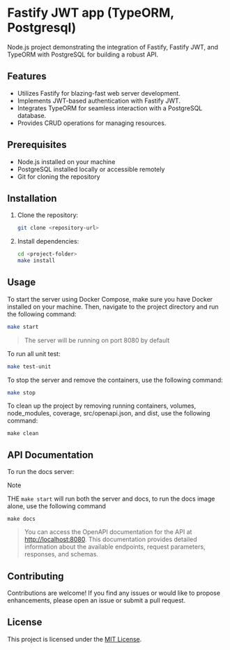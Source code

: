 # Fastify JWT app (TypeORM, Postgresql)

Node.js project demonstrating the integration of Fastify, Fastify JWT, and TypeORM with PostgreSQL for building a robust API.

## Features

- Utilizes Fastify for blazing-fast web server development.
- Implements JWT-based authentication with Fastify JWT.
- Integrates TypeORM for seamless interaction with a PostgreSQL database.
- Provides CRUD operations for managing resources.

## Prerequisites

- Node.js installed on your machine
- PostgreSQL installed locally or accessible remotely
- Git for cloning the repository

## Installation

1. Clone the repository:

   ```bash
   git clone <repository-url>
   ```

2. Install dependencies:

   ```bash
   cd <project-folder>
   make install
   ```

## Usage

To start the server using Docker Compose, make sure you have Docker installed on your machine. Then, navigate to the project directory and run the following command:

```bash
make start
```

> The server will be running on port 8080 by default

To run all unit test:

```bash
make test-unit
```

To stop the server and remove the containers, use the following command:

```bash
make stop
```

To clean up the project by removing running containers, volumes, node_modules, coverage, src/openapi.json, and dist, use the following command:

```
make clean
```

## API Documentation

To run the docs server:

> [!NOTE]  
> THE `make start` will run both the server and docs, to run the docs image alone, use the following command

```
make docs
```

> You can access the OpenAPI documentation for the API at [http://localhost:8080](http://localhost:8080). This documentation provides detailed information about the available endpoints, request parameters, responses, and schemas.

## Contributing

Contributions are welcome! If you find any issues or would like to propose enhancements, please open an issue or submit a pull request.

## License

This project is licensed under the [MIT License](LICENSE).
